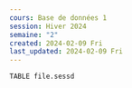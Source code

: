 ```yaml
---
cours: Base de données 1
session: Hiver 2024
semaine: "2"
created: 2024-02-09 Fri
last_updated: 2024-02-09 Fri
---
```

```dataview
TABLE file.sessd

```